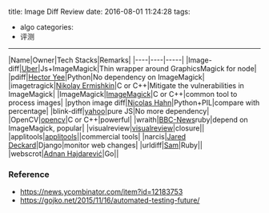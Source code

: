 title: Image Diff Review
date: 2016-08-01 11:24:28
tags:
- algo
categories:
- 评测
---

|Name|Owner|Tech Stacks|Remarks|
|----|----|-----|
|Image-diff|[Uber](https://github.com/uber/image-diff)|Js+ImageMagick|Thin wrapper around GraphicsMagick for node|
|pdiff|[Hector Yee](http://pdiff.sourceforge.net/)|Python|No dependency on ImageMagick|
|imagetragick|[Nikolay Ermishkin](https://imagetragick.com/)|C or C++|Mitigate the vulnerabilities in ImageMagick|
|ImageMagick|[ImageMagick](http://www.imagemagick.org/script/compare.php)|C or C++|common tool to process images|
|python image diff|[Nicolas Hahn](https://github.com/nicolashahn/python-image-diff)|Python+PIL|compare with percentage|
|blink-diff|[yahoo](https://github.com/yahoo/blink-diff)|pure JS|No more dependency|
|OpenCV|[opencv](https://en.wikipedia.org/wiki/OpenCV)|C or C++|powerful|
|wraith|[BBC-News](https://github.com/BBC-News/wraith)ruby|depend on ImageMagick, popular|
|visualreview|[visualreview](https://github.com/xebia/VisualReview)|closure||
|applitools|[applitools](https://applitools.com/)||commercial tools|
|narcis|[Jared Deckard](https://github.com/deckar01/narcis)|Django|monitor web changes|
|urldiff|[Sam](https://github.com/sammcj/urldiff)|Ruby||
|webscrot|[Adnan Hajdarević](https://github.com/adnanh/webscrot)|Go||


### Reference

- https://news.ycombinator.com/item?id=12183753
- https://gojko.net/2015/11/16/automated-testing-future/
